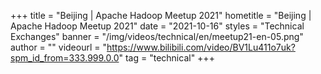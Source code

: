+++
title = "Beijing | Apache Hadoop Meetup 2021"
hometitle = "Beijing | Apache Hadoop Meetup 2021"
date = "2021-10-16"
styles = "Technical Exchanges"
banner = "/img/videos/technical/en/meetup21-en-05.png"
author = ""
videourl = "https://www.bilibili.com/video/BV1Lu411o7uk?spm_id_from=333.999.0.0"
tag = "technical"
+++